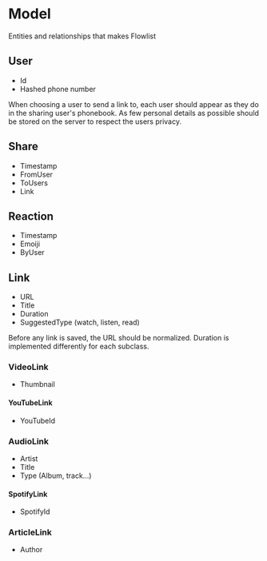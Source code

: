 # Model

Entities and relationships that makes Flowlist

## User
- Id 
- Hashed phone number

When choosing a user to send a link to, each user should appear as they do in the sharing user's phonebook. As few personal details as possible should be stored on the server to respect the users privacy.

## Share
- Timestamp
- FromUser
- ToUsers
- Link

## Reaction
- Timestamp
- Emoiji
- ByUser

## Link
- URL
- Title
- Duration
- SuggestedType (watch, listen, read)

Before any link is saved, the URL should be normalized. Duration is implemented differently for each subclass.

### VideoLink
- Thumbnail

#### YouTubeLink
- YouTubeId

### AudioLink
- Artist
- Title
- Type (Album, track...)

#### SpotifyLink
- SpotifyId

### ArticleLink
- Author
